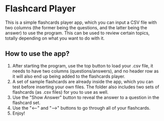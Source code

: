 # Flashcard Player
This is a simple flashcards player app, which you can input a CSV file with two columns (the former being the questions, and the latter being the answer) to use the program. This can be used to review certain topics, totally depending on what you want to do with it.

## How to use the app?
1. After starting the program, use the top button to load your .csv file, it needs to have two columns (questions/answers), and no header row as it will also end up being added to the flashcards player.
2. A set of sample flashcards are already inside the app, which you can test before inserting your own files. The folder also includes two sets of flashcards (as .csv files) for you to use as well.
3. Use the "Show Answer" button to reveal the answer to a question in the flashcard set.
4. Use the "<--" and "-->" buttons to go through all of your flashcards.
5. Enjoy!

